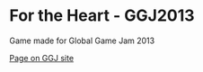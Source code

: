 For the Heart - GGJ2013
=======

Game made for Global Game Jam 2013

[Page on GGJ site](http://2013.globalgamejam.org/2013/heart-1)

